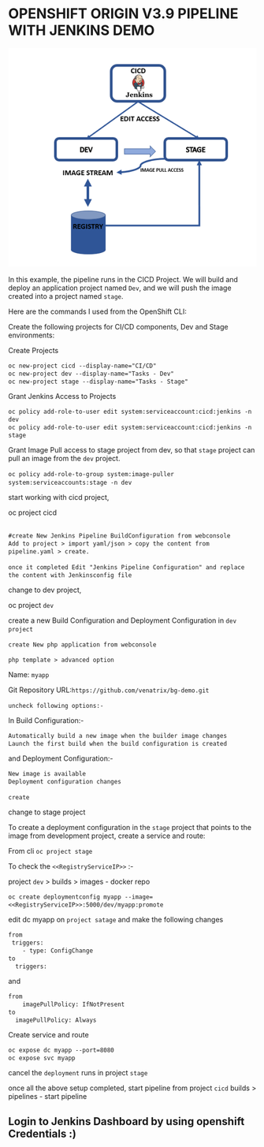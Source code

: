 # OPENSHIFT ORIGIN V3.9 PIPELINE WITH JENKINS DEMO
![](jenkinspipeline.PNG)



In this example, the pipeline runs in the CICD Project.  We will build and deploy an application project named `Dev`, and  we will push the image created into a project named `stage`.

Here are the commands I used from the OpenShift CLI:

Create the following projects for CI/CD components, Dev and Stage environments:


Create Projects
```
oc new-project cicd --display-name="CI/CD"
oc new-project dev --display-name="Tasks - Dev"
oc new-project stage --display-name="Tasks - Stage"
```
Grant Jenkins Access to Projects
```
oc policy add-role-to-user edit system:serviceaccount:cicd:jenkins -n dev
oc policy add-role-to-user edit system:serviceaccount:cicd:jenkins -n stage
```
Grant Image Pull access to stage project from dev, so that `stage` project can pull an image from the `dev` project.

`oc policy add-role-to-group system:image-puller system:serviceaccounts:stage -n dev`

start working with cicd project,

oc project cicd
```

#create New Jenkins Pipeline BuildConfiguration from webconsole
Add to project > import yaml/json > copy the content from pipeline.yaml > create.

once it completed Edit "Jenkins Pipeline Configuration" and replace the content with Jenkinsconfig file
```
change to dev project,

oc project `dev`

create a new Build Configuration and Deployment Configuration in `dev project`

`create New php application from webconsole`

`php template > advanced option` 

Name: `myapp`

Git Repository URL:`https://github.com/venatrix/bg-demo.git`

`uncheck following options:-`

In Build Configuration:-
```
Automatically build a new image when the builder image changes
Launch the first build when the build configuration is created
```
and Deployment Configuration:-
```
New image is available
Deployment configuration changes

create
```

change to stage project

To create a deployment configuration in the `stage` project that points to the image from development project, create a service and route:

From cli `oc project stage`

To check the `<<RegistryServiceIP>>` :-

project `dev` > builds > images - docker repo 
```
oc create deploymentconfig myapp --image=<<RegistryServiceIP>>:5000/dev/myapp:promote
```
 edit dc myapp on `project satage` and make the following changes
 
```
from
 triggers:
    - type: ConfigChange
to 
  triggers:
```
and 

```
from 
    imagePullPolicy: IfNotPresent
to 
  imagePullPolicy: Always
```
Create service and route 
```
oc expose dc myapp --port=8080
oc expose svc myapp
```
cancel the `deployment` runs in project `stage`

once all the above setup completed, start pipeline from project `cicd` builds > pipelines - start pipeline

## Login to Jenkins Dashboard by using openshift Credentials :) 


